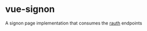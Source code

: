 # vue-signon

A signon page implementation that consumes the [rauth](https://github.com/alvidir/rauth) endpoints
